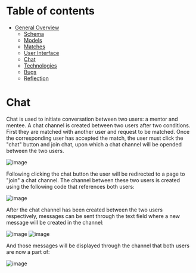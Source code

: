# Table of contents

* [General Overview](overview.md)
  * [Schema](schema.md)
  * [Models](models.md)
  * [Matches](matches.md)
  * [User Interface](ui.md)
  * [Chat](chat.md)
  * [Technologies](technologies.md)
  * [Bugs](bugs.md)
  * [Reflection](reflection.md)

# Chat

Chat is used to initiate conversation between two users: a mentor and mentee. A chat channel is created between two users after two conditions. First they are matched with another user and request to be matched. Once the corresponding user has accepted the match, the user must click the "chat" button and join chat, upon which a chat channel will be opended between the two users. 

![image](https://user-images.githubusercontent.com/70479647/116936702-3443c480-ac36-11eb-87c4-7b71fc10cd92.png)

Following clicking the chat button the user will be redirected to a page to "join" a chat channel. The channel between these two users is created using the following code that references both users:

![image](https://user-images.githubusercontent.com/70479647/116938565-f2684d80-ac38-11eb-8b38-faaad584b72a.png)

After the chat channel has been created between the two users respectively, messages can be sent through the text field where a new message will be created in the channel:

![image](https://user-images.githubusercontent.com/70479647/116936806-52a9c000-ac36-11eb-886d-032bccacb5b7.png)
![image](https://user-images.githubusercontent.com/70479647/116937389-26427380-ac37-11eb-993a-03cc4405c48a.png)

And those messages will be displayed through the channel that both users are now a part of:

![image](https://user-images.githubusercontent.com/70479647/116938247-74a44200-ac38-11eb-86f1-ce77fe8430cc.png)




